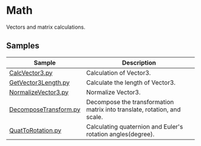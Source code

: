 # Math

Vectors and matrix calculations.     

## Samples

|Sample|Description|     
|---|---|     
|[CalcVector3.py](./CalcVector3.py)|Calculation of Vector3.|     
|[GetVector3Length.py](./GetVector3Length.py)|Calculate the length of Vector3.|     
|[NormalizeVector3.py](./NormalizeVector3.py)|Normalize Vector3.|     
|[DecomposeTransform.py](./DecomposeTransform.py)|Decompose the transformation matrix into translate, rotation, and scale.|     
|[QuatToRotation.py](./QuatToRotation.py)|Calculating quaternion and Euler's rotation angles(degree).|     


